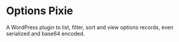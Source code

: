 # Options Pixie
A WordPress plugin to list, filter, sort and view options records, even serialized and base64 encoded.
